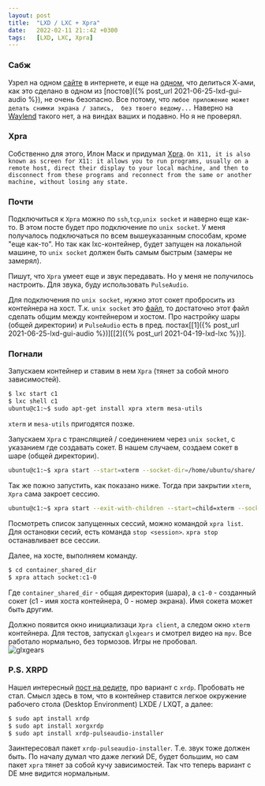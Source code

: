 ```yaml
---
layout: post
title:  "LXD / LXC + Xpra"
date:   2022-02-11 21::42 +0300
tags:	[LXD, LXC, Xpra]
---
```

### Сабж
Узрел на одном [сайте](https://www.google.com/) в интернете, и еще на
[одном](https://thelion.website/posts/flathub-discord-permissions-explained/),
что делиться Х-ами, как это сделано в одном из [постов]({% post_url 2021-06-25-lxd-gui-audio %}), 
не очень безопасно. Все потому, что `любое приложение может делать снимки экрана / запись, 
без твоего ведому...` Наверно на [Waylend](https://wayland.freedesktop.org/) такого нет, 
а на виндах ваших и подавно. Но я не проверял. 

### Xpra
Собственно для этого, Илон Маск и придумал [Xpra](https://xpra.org/).
`On X11, it is also known as screen for X11: it allows you to run programs,
usually on a remote host, direct their display to your local machine, and then
to disconnect from these programs and reconnect from the same or another
machine, without losing any state.`

### Почти
Подключиться к `Xpra` можно по `ssh`,`tcp`,`unix socket` и наверно еще
как-то. В этом посте будет про подключение по `unix socket`. У меня получалось
подключаться по всем вышеуказанным способам, кроме "еще как-то". Но так как
lxc-контейнер, будет запущен на локальной машине, то `unix socket` должен быть
самым быстрым (замеры не замерял).

Пишут, что  `Xpra` умеет еще и звук передавать. Но у меня не получилось
настроить. Для звука, буду использовать `PulseAudio`.

Для подключения по `unix socket`, нужно этот сокет пробросить из контейнера на
хост. Т.к. `unix socket` это [файл](https://stackoverflow.com/questions/13378035/socket-and-file-descriptors), 
то достаточно этот файл сделать общим между контейнером и хостом. 
Про настройку шары (общей директории) и `PulseAudio` есть в пред.
постах\[[1]({% post_url 2021-06-25-lxd-gui-audio %})\]\[[2]({% post_url 2021-04-19-lxd-lxc %})\].

### Погнали
Запускаем контейнер и ставим в нем `Xpra` (тянет за собой много
зависимостей). 
```sh
$ lxc start c1
$ lxc shell c1
ubuntu@c1:~$ sudo apt-get install xpra xterm mesa-utils
```
`xterm` и `mesa-utils` пригодятся позже.

Запускаем `Xpra` с трансляцией / соединением через `unix socket`, с указанием
где создавать сокет. В нашем случаем, создаем сокет в шаре (общей директории).
```sh
ubuntu@c1:~$ xpra start --start=xterm --socket-dir=/home/ubuntu/share/
```
Так же пожно запустить, как показано ниже. Тогда при закрытии `xterm`, `Xpra`
сама закроет сессию.
```sh
ubuntu@c1:~$ xpra start --exit-with-children --start=child=xterm --socket-dir=/home/ubuntu/share/
```
Посмотреть список запущенных сессий, можно командой `xpra list`. Для остановки
сесий, есть команда `stop <session>`. `xpra stop` останавливает все сессии.

Далее, на хосте, выполняем команду.  
```sh
$ cd container_shared_dir
$ xpra attach socket:c1-0 
```
Где `container_shared_dir` - общая директория (шара), а `c1-0` - созданный
сокет (с1 - имя хоста контейнера, 0 - номер экрана). Имя сокета может быть другим.

Должно появится окно инициализаци `Xpra client`, а следом окно `xterm`
контейнера. Для тестов, запускал `glxgears` и смотрел видео на `mpv`. Все
работало нормально, без тормозов. Игры не пробовал.<br/>
![glxgears](https://i.imgur.com/lVDld2Z.png)

### P.S. XRPD
Нашел интересный
[пост на
редите](https://www.reddit.com/r/LXD/comments/8gqzhg/comment/dyhhicv/?utm_source=share&utm_medium=web2x&context=3),
про вариант с `xrdp`. Пробовать не стал. Смысл здесь в том, что в контейнер 
ставится легкое окружение рабочего стола (Desktop Environment) LXDE / LXQT, а далее:
```sh
$ sudo apt install xrdp
$ sudo apt install xorgxrdp
$ sudo apt install xrdp-pulseaudio-installer
```
Заинтересовал пакет `xrdp-pulseaudio-installer`. Т.е. звук тоже должен быть. 
По началу думал что даже легкий DE, будет большим, но сам пакет `xpra` тянет за
собой кучу зависимостей. Так что теперь вариант с DE мне видится нормальным.  
